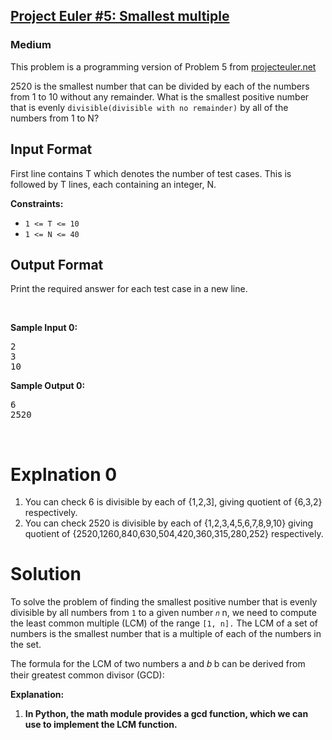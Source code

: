 <h2>
<a href="https://www.hackerrank.com/contests/projecteuler/challenges/euler005/problem">Project Euler #5: Smallest multiple</a></h2>
<h3>Medium</h3>
<p>This problem is a programming version of Problem 5 from <a href="https://projecteuler.net/">projecteuler.net</a></p>
<p> 2520 is the smallest number that can be divided by each of the numbers from 1 to 10 without any remainder.
What is the smallest positive number that is evenly <code>divisible(divisible with no remainder)</code> by all of the numbers from 1 to N?</p>

<h2>Input Format</h2>
<p>First line contains T which denotes the number of test cases. This is followed by T lines, 
  each containing an integer, N.</p>


<p><strong>Constraints:</strong></p>

<ul>
	<li><code>1 &lt;= T &lt;= 10</sup></code></li>
	<li><code>1 &lt;= N &lt;= 40</sup></code></li>
</ul>

<h2> Output Format</h2>
<p>Print the required answer for each test case in a new line.</p>
<p>&nbsp;</p>
<p><strong class="example">Sample Input 0:</strong></p>
<pre>
2
3
10
</pre>
<p><strong class="example">Sample Output 0:</strong></p>
<pre>
6
2520
</pre>
<p>&nbsp;</p>

<h1>Explnation 0</h1>
<p>
  <ol> 
    <li>You can check 6 is divisible by each of {1,2,3], giving quotient of {6,3,2} respectively.</li>
    <li>You can check 2520 is divisible by each of {1,2,3,4,5,6,7,8,9,10} giving quotient of {2520,1260,840,630,504,420,360,315,280,252} respectively.</li>
  </ol>
</p>


<h1>Solution</h1>
<p>To solve the problem of finding the smallest positive number that is evenly divisible by all numbers from <code>1</code> to a given number <code>𝑛</code>
n, we need to compute the least common multiple (LCM) of the range <code>[1, n].</code> The LCM of a set of numbers is the smallest number that is a multiple of each of the numbers in the set.</p>
<p>The formula for the LCM of two numbers a and 𝑏 b can be derived from their greatest common divisor (GCD):</p>
<p><b>Explanation:</b>
  <ol>
    <li><b>In Python, the math module provides a gcd function, which we can use to implement the LCM function.</b></li>
</ol>
</p>
